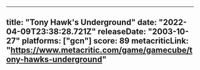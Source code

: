 
---
title: "Tony Hawk's Underground"
date: "2022-04-09T23:38:28.721Z"
releaseDate: "2003-10-27"
platforms: ["gcn"]
score: 89
metacriticLink: "https://www.metacritic.com/game/gamecube/tony-hawks-underground"
---
